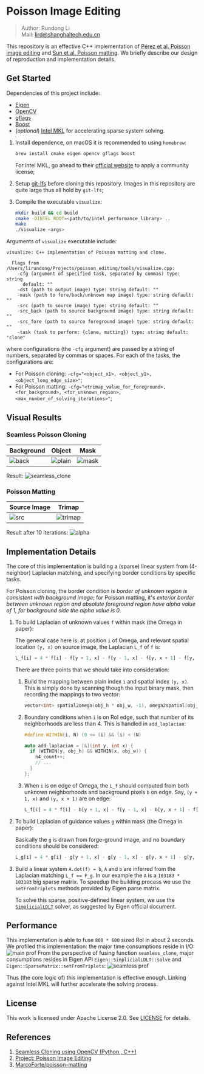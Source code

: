 # Poisson Image Editing

> Author: Rundong Li<br/>
> Mail: lird@shanghaitech.edu.cn

This repository is an effective C++ implementation of 
[Pérez et al. Poisson image editing](https://dl.acm.org/citation.cfm?id=882269)
and [Sun et al. Poisson matting](https://dl.acm.org/citation.cfm?id=1015721).
We briefly describe our design of reproduction and implementation details.

## Get Started

Dependencies of this project include:
- [Eigen](http://eigen.tuxfamily.org/index.php?title=Main_Page)
- [OpenCV](https://opencv.org/)
- [gflags](https://github.com/gflags/gflags)
- [Boost](https://www.boost.org/)
- (*optional*) [Intel MKL](https://software.intel.com/en-us/mkl) for accelerating
  sparse system solving.

1. Install dependence, on macOS it is recommended to using `homebrew`:
   ```bash
   brew install cmake eigen opencv gflags boost
   ```
   
   For intel MKL, go ahead to their [official website](https://software.intel.com/en-us/mkl)
   to apply a community license;
2. Setup [git-lfs](https://git-lfs.github.com/) before cloning this repository.
   Images in this repository are quite large thus all hold by `git-lfs`;
3. Compile the executable `visualize`:
   ```bash
   mkdir build && cd build
   cmake -DINTEL_ROOT=<path/to/intel_performance_library> ..
   make
   ./visualize <args>
   ```

Arguments of `visualize` executable include:
```
visualize: C++ implementation of Poisson matting and clone.

  Flags from /Users/lirundong/Projects/poisson_editing/tools/visualize.cpp:
    -cfg (argument of specified task, separated by commas) type: string
      default: ""
    -dst (path to output image) type: string default: ""
    -mask (path to fore/back/unknown map image) type: string default: ""
    -src (path to source image) type: string default: ""
    -src_back (path to source background image) type: string default: ""
    -src_fore (path to source foreground image) type: string default: ""
    -task (task to perform: {clone, matting}) type: string default: "clone"
```
where configurations (the `-cfg` argument) are passed by a string of numbers, 
separated by commas or spaces. For each of the tasks, the configurations are:
- For Poisson cloning: `-cfg="<object_x1>, <object_y1>, <object_long_edge_size>"`;
- For Poisson matting: `-cfg="<trimap_value_for_foreground>, <for_background>,
  <for_unknown_region>, <max_number_of_solving_iterations>"`;

## Visual Results

### Seamless Poisson Cloning

Background | Object | Mask
-----------|--------|------
![back](data/seamless_clone/Big_Tree_with_Red_Sky_in_the_Winter_Night.jpg) | ![plain](data/seamless_clone/Japan.airlines.b777-300.ja733j.arp.jpg) | ![mask](data/seamless_clone/mask.png)

Result:
![seamless_clone](data/seamless_clone/result.png)

### Poisson Matting

Source Image | Trimap
-------------|--------
![src](data/matting/src.png) | ![trimap](data/matting/trimap.png)

Result after 10 iterations:
![alpha](data/matting/result.png)

## Implementation Details

The core of this implementation is building a (sparse) linear system from
(4-neighbor) Laplacian matching, and specifying border conditions by specific
tasks. 

For Poisson cloning, the border condition is *border of unknown region is
consistent with background image*; for Poisson matting, it's *exterior border
between unknown region and absolute foreground region have alpha value of 1, for
background side the alpha value is 0*.

1. To build Laplacian of unknown values `f` within mask (the Omega in paper):
   
   The general case here is: at position `i` of Omega, and relevant spatial 
   location `(y, x)` on source image, the Laplacian `L_f` of `f` is:
   ```python
   L_f[i] = 4 * f[i] - f[y + 1, x] - f[y - 1, x] - f[y, x + 1] - f[y, x - 1]
   ```

   There are three points that we should take into consideration:
   1. Build the mapping between plain index `i` and spatial index `(y, x)`. This
      is simply done by scanning though the input binary mask, then recording
      the mappings to two vector: 
      ```C++
      vector<int> spatial2omega(obj_h * obj_w, -1), omega2spatial(obj_h * obj_w, -1);
      ```
   2. Boundary conditions when `i` is on RoI edge, such that number of its 
      neighborhoods are less than 4. This is handled in `add_laplacian`:
      ```C++
      #define WITHIN(i, N) (0 <= (i) && (i) < (N)

      auto add_laplacian = [&](int y, int x) {
        if (WITHIN(y, obj_h) && WITHIN(x, obj_w)) {
          n4_count++;
          // ...
        }
      };
      ```
   3. When `i` is on edge of Omega, the `L_f` should computed from both unknown
      neighborhoods and background pixels `b` on edge. Say, `(y + 1, x)` and 
      `(y, x + 1)` are on edge:
      ```python
      L_f[i] = 4 * f[i] - b[y + 1, x] - f[y - 1, x] - b[y, x + 1] - f[y, x - 1]
      ```
2. To build Laplacian of guidance values `g` within mask (the Omega in paper):

   Basically the `g` is drawn from forge-ground image, and no boundary conditions
   should be considered:
   ```python
   L_g[i] = 4 * g[i] - g[y + 1, x] - g[y - 1, x] - g[y, x + 1] - g[y, x - 1]
   ```
3. Build a linear system `A.dot(f) = b`, `A` and `b` are inferred from the 
   Laplacian matching `L_f == F_g`. In our example the `A` is a `103183 * 103183`
   big sparse matrix. To speedup the building process we use the `setFromTriplets`
   methods provided by Eigen parse matrix.

   To solve this sparse, positive-defined linear system, we use the
   [`SimplicialLDLT`](https://eigen.tuxfamily.org/dox/classEigen_1_1SimplicialLDLT.html)
   solver, as suggested by Eigen official document.

## Performance

This implementation is able to fuse `800 * 600` sized RoI in about 2 seconds.
We profiled this implementation: the major time consumptions reside in I/O:
![main prof](data/profiler/main.png)
From the perspective of fusing function `seamless_clone`, major consumptions
resides in Eigen API `Eigen::SimplicialLDLT::solve` and `Eigen::SparseMatrix::setFromTriplets`:
![seamless prof](data/profiler/seamless_clone.png)

Thus (the core logic of) this implementation is effective enough. Linking against
Intel MKL will further accelerate the solving process.

## License

This work is licensed under Apache License 2.0. See [LICENSE](LICENSE) for details.

## References

1. [Seamless Cloning using OpenCV (Python , C++)](https://www.learnopencv.com/seamless-cloning-using-opencv-python-cpp/)
2. [Project: Poisson Image Editing](https://cs.brown.edu/courses/cs129/asgn/proj3_poisson/index.html)
3. [MarcoForte/poisson-matting](https://github.com/MarcoForte/poisson-matting)
